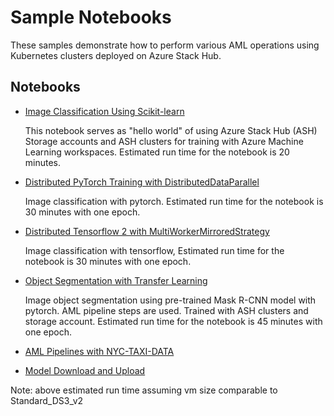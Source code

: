 # Sample Notebooks

These samples demonstrate how to perform various AML operations using Kubernetes clusters deployed on Azure Stack Hub.

   
## Notebooks

* [Image Classification Using Scikit-learn](mnist/MNIST_Training_with_ASH_Cluster_and_Storage.ipynb)

  This notebook serves as "hello world" of using Azure Stack Hub (ASH) Storage accounts and ASH clusters for training with 
  Azure Machine Learning workspaces. Estimated run time for the notebook is 20 minutes.
* [Distributed PyTorch Training with DistributedDataParallel](distributed-cifar10/distributed-pytorch-cifar10.ipynb)
  
  Image classification with pytorch. Estimated run time for the notebook is 30 minutes with one epoch.
* [Distributed Tensorflow 2 with MultiWorkerMirroredStrategy](distributed-cifar10/distributed-tf2-cifar10.ipynb)
  
  Image classification with tensorflow, Estimated run time for the notebook is 30 minutes with one epoch.
  
* [Object Segmentation with Transfer Learning](object-segmentation-on-azure-stack/object_segmentation-ash.ipynb)
  
  Image object segmentation using pre-trained Mask R-CNN model with pytorch. AML pipeline steps are used. Trained with
  ASH clusters and storage account. Estimated run time for the notebook is 45 minutes with one epoch.
  
* [AML Pipelines with NYC-TAXI-DATA](pipeline/nyc-taxi-data-regression-model-building.ipynb)
* [Model Download and Upload](AML-model-download-upload.ipynb)

Note: above estimated run time assuming vm size comparable to Standard_DS3_v2
